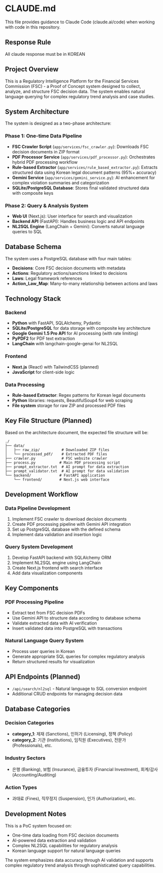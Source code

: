 # CLAUDE.md

This file provides guidance to Claude Code (claude.ai/code) when working with code in this repository.

## Response Rule

All claude response must be in KOREAN

## Project Overview

This is a Regulatory Intelligence Platform for the Financial Services Commission (FSC) - a Proof of Concept system designed to collect, analyze, and structure FSC decision data. The system enables natural language querying for complex regulatory trend analysis and case studies.

## System Architecture

The system is designed as a two-phase architecture:

### Phase 1: One-time Data Pipeline
- **FSC Crawler Script** (`app/services/fsc_crawler.py`): Downloads FSC decision documents in ZIP format
- **PDF Processor Service** (`app/services/pdf_processor.py`): Orchestrates hybrid PDF processing workflow
- **Rule-based Extractor** (`app/services/rule_based_extractor.py`): Extracts structured data using Korean legal document patterns (95%+ accuracy)
- **Gemini Service** (`app/services/gemini_service.py`): AI enhancement for complex violation summaries and categorization
- **SQLite/PostgreSQL Database**: Stores final validated structured data with composite keys

### Phase 2: Query & Analysis System
- **Web UI** (Next.js): User interface for search and visualization
- **Backend API** (FastAPI): Handles business logic and API endpoints
- **NL2SQL Engine** (LangChain + Gemini): Converts natural language queries to SQL

## Database Schema

The system uses a PostgreSQL database with four main tables:

- **Decisions**: Core FSC decision documents with metadata
- **Actions**: Regulatory actions/sanctions linked to decisions
- **Laws**: Legal framework references
- **Action_Law_Map**: Many-to-many relationship between actions and laws

## Technology Stack

### Backend
- **Python** with FastAPI, SQLAlchemy, Pydantic
- **SQLite/PostgreSQL** for data storage with composite key architecture
- **Google Gemini 1.5 Pro API** for AI processing (with rate limiting)
- **PyPDF2** for PDF text extraction
- **LangChain** with langchain-google-genai for NL2SQL

### Frontend
- **Next.js** (React) with TailwindCSS (planned)
- **JavaScript** for client-side logic

### Data Processing
- **Rule-based Extractor**: Regex patterns for Korean legal documents
- **Python** libraries: requests, BeautifulSoup4 for web scraping
- **File system** storage for raw ZIP and processed PDF files

## Key File Structure (Planned)

Based on the architecture document, the expected file structure will be:

```
./
├── data/
│   ├── raw_zip/          # Downloaded ZIP files
│   └── processed_pdf/    # Extracted PDF files
├── crawler.py            # FSC website crawler
├── process.py           # Main PDF processing script
├── prompt_extractor.txt  # AI prompt for data extraction
├── prompt_validator.txt  # AI prompt for data validation
└── backend/             # FastAPI application
    └── frontend/        # Next.js web interface
```

## Development Workflow

### Data Pipeline Development
1. Implement FSC crawler to download decision documents
2. Create PDF processing pipeline with Gemini API integration
3. Set up PostgreSQL database with the defined schema
4. Implement data validation and insertion logic

### Query System Development
1. Develop FastAPI backend with SQLAlchemy ORM
2. Implement NL2SQL engine using LangChain
3. Create Next.js frontend with search interface
4. Add data visualization components

## Key Components

### PDF Processing Pipeline
- Extract text from FSC decision PDFs
- Use Gemini API to structure data according to database schema
- Validate extracted data with AI verification
- Insert validated data into PostgreSQL with transactions

### Natural Language Query System
- Process user queries in Korean
- Generate appropriate SQL queries for complex regulatory analysis
- Return structured results for visualization

## API Endpoints (Planned)

- `/api/search/nl2sql` - Natural language to SQL conversion endpoint
- Additional CRUD endpoints for managing decision data

## Database Categories

### Decision Categories
- **category_1**: 제재 (Sanctions), 인허가 (Licensing), 정책 (Policy)
- **category_2**: 기관 (Institutions), 임직원 (Executives), 전문가 (Professionals), etc.

### Industry Sectors
- 은행 (Banking), 보험 (Insurance), 금융투자 (Financial Investment), 회계/감사 (Accounting/Auditing)

### Action Types
- 과태료 (Fines), 직무정지 (Suspension), 인가 (Authorization), etc.

## Development Notes

This is a PoC system focused on:
- One-time data loading from FSC decision documents
- AI-powered data extraction and validation
- Complex NL2SQL capabilities for regulatory analysis
- Korean language support for natural language queries

The system emphasizes data accuracy through AI validation and supports complex regulatory trend analysis through sophisticated query capabilities.